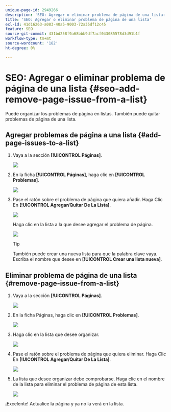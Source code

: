 ```yaml
---
unique-page-id: 2949266
description: 'SEO: Agregar o eliminar problema de página de una lista: documentos de Marketo: documentación del producto'
title: 'SEO: Agregar o eliminar problema de página de una lista'
exl-id: 41d16263-a083-40a5-9003-72a35df12c45
feature: SEO
source-git-commit: 431bd258f9a68bbb9df7acf043085578d3d91b1f
workflow-type: tm+mt
source-wordcount: '182'
ht-degree: 0%

---
```


# SEO: Agregar o eliminar problema de página de una lista {#seo-add-remove-page-issue-from-a-list}

Puede organizar los problemas de página en listas. También puede quitar problemas de página de una lista.

## Agregar problemas de página a una lista {#add-page-issues-to-a-list}

1. Vaya a la sección **[!UICONTROL Páginas]**.

   ![](assets/image2014-9-18-14-3a3-3a10.png)

1. En la ficha **[!UICONTROL Páginas]**, haga clic en **[!UICONTROL Problemas]**.

   ![](assets/image2014-9-18-14-3a3-3a18.png)

1. Pase el ratón sobre el problema de página que quiera añadir. Haga Clic En **[!UICONTROL Agregar/Quitar De La Lista]**.

   ![](assets/image2014-9-18-14-3a3-3a40.png)

   Haga clic en la lista a la que desee agregar el problema de página.

   ![](assets/image2014-9-18-14-3a3-3a44.png)

   >[!TIP]
   >
   >También puede crear una nueva lista para que la palabra clave vaya. Escriba el nombre que desee en **[!UICONTROL Crear una lista nueva]**.

## Eliminar problema de página de una lista {#remove-page-issue-from-a-list}

1. Vaya a la sección **[!UICONTROL Páginas]**.

   ![](assets/image2014-9-18-14-3a4-3a8.png)

1. En la ficha Páginas, haga clic en **[!UICONTROL Problemas]**.

   ![](assets/image2014-9-18-14-3a4-3a22.png)

1. Haga clic en la lista que desee organizar.

   ![](assets/image2014-9-18-14-3a4-3a29.png)

1. Pase el ratón sobre el problema de página que quiera eliminar. Haga Clic En **[!UICONTROL Agregar/Quitar De La Lista]**.

   ![](assets/image2014-9-18-14-3a4-3a38.png)

1. La lista que desee organizar debe comprobarse. Haga clic en el nombre de la lista para eliminar el problema de página de esta lista.

   ![](assets/image2014-9-18-14-3a4-3a52.png)

¡Excelente! Actualice la página y ya no la verá en la lista.
